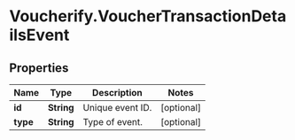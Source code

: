 # Voucherify.VoucherTransactionDetailsEvent

## Properties

Name | Type | Description | Notes
------------ | ------------- | ------------- | -------------
**id** | **String** | Unique event ID. | [optional] 
**type** | **String** | Type of event. | [optional] 



